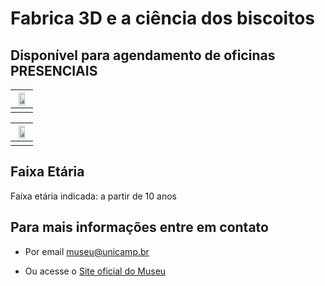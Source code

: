 # Fabrica 3D e a ciência dos biscoitos

## Disponível para agendamento de oficinas PRESENCIAIS

|<img src="planetariobanner.png" width="70%" height="70%"> |
|:------:|
||


|<img src="planetariobanner.png" width="70%" height="70%"> |
|:------:|
||

## Faixa Etária

Faixa etária indicada: a partir de 10 anos

## Para mais informações entre em contato

* Por email museu@unicamp.br

* Ou acesse o [Site oficial do Museu](https://www.mc.unicamp.br/visite)
